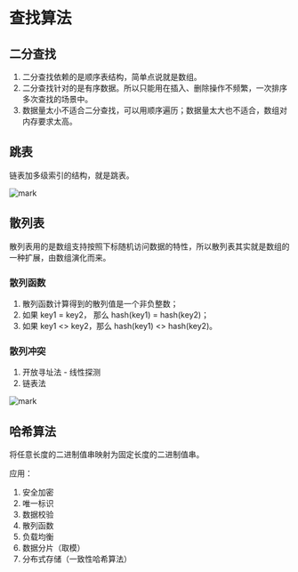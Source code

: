 # 查找算法

## 二分查找

1. 二分查找依赖的是顺序表结构，简单点说就是数组。
2. 二分查找针对的是有序数据。所以只能用在插入、删除操作不频繁，一次排序多次查找的场景中。
3. 数据量太小不适合二分查找，可以用顺序遍历；数据量太大也不适合，数组对内存要求太高。



## 跳表

链表加多级索引的结构，就是跳表。

![mark](http://pic-cloud.ice-leaf.top/pic-cloud/20190711/lV0BECHg03kO.png?imageslim)



## 散列表

散列表用的是数组支持按照下标随机访问数据的特性，所以散列表其实就是数组的一种扩展，由数组演化而来。

### 散列函数

1. 散列函数计算得到的散列值是一个非负整数；
2. 如果 key1 = key2， 那么 hash(key1) = hash(key2)；
3. 如果 key1 <> key2，那么 hash(key1) <> hash(key2)。

### 散列冲突

1. 开放寻址法 - 线性探测
2. 链表法

![mark](http://pic-cloud.ice-leaf.top/pic-cloud/20190712/SOQYieSY3ohf.png?imageslim)



## 哈希算法

将任意长度的二进制值串映射为固定长度的二进制值串。	

应用：

1. 安全加密
2. 唯一标识
3. 数据校验
4. 散列函数
5. 负载均衡
6. 数据分片（取模）
7. 分布式存储（一致性哈希算法）